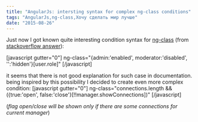 ```yaml
---
title: "AngularJs: intersting syntax for complex ng-class conditions"
tags: "AngularJs,ng-class,Хочу сделать мир лучше"
date: "2015-08-26"
---
```


Just now I got known quite interesting condition syntax for [ng-class](https://docs.angularjs.org/api/ng/directive/ngClass) (from [stackoverflow answer](https://stackoverflow.com/a/8309832/274500)):

\[javascript gutter="0"\] ng-class="{admin:'enabled', moderator:'disabled', '':'hidden'}\[user.role\]" \[/javascript\]

it seems that there is not good explanation for such case in documentation. being inspired by this possibility I decided to create even more complex condition: \[javascript gutter="0"\] ng-class="connections.length && ({true:'open', false:'close'}\[!!manager.showConnections\])" \[/javascript\]

(_flag open/close will be shown only if there are some connections for current manager_)

